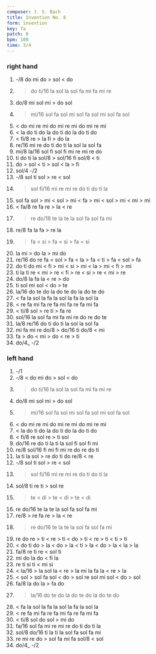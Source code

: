 ```yaml
---
composer: J. S. Bach
title: Invention No. 8
form: invention
key: fa
patch: 0
bpm: 100
time: 3/4
---
```


### right hand

1. -/8 do mi do > sol < do
2. > do ti/16 la sol la sol fa mi fa mi re
3. do/8 mi sol mi > do sol
4. > mi/16 sol fa sol mi sol fa sol mi sol fa sol
5. < do mi re mi do mi re mi do mi re mi
6. < la do ti do la do ti do la do ti do
7. < fi/8 re > la fi > do la
8. re/16 mi re do ti do ti la sol la sol fa
9. mi/8 la/16 sol fi sol fi mi re mi re do
10. ti do ti la sol/8 > sol/16 fi sol/8 < ti
11. do > sol < ti > sol < la > fi
12. sol/4 -/2
13. -/8 sol ti sol > re < sol
14. > sol fi/16 mi re mi re do ti do ti la
15. sol fa sol > mi < sol > mi < fa > mi < sol > mi < mi > mi
16. < fa/8 re fa re > la < re
17. > re do/16 te la te la sol fa sol fa mi
18. re/8 fa la fa > re la
19. > fa < si > fa < si > fa < si
20. la mi > do la > mi do
21. re/16 do re fa < sol > fa < la > fa < ti > fa < sol > fa
22. do ti do mi < fi > mi < si > mi < la > mi < fi > mi
23. ti la ti re < mi > re < fi > re < si > re < mi > re
24. do/8 la fa la < re > do
25. ti sol mi sol < do > te
26. la/16 do te do la do te do la do te do
27. < fa la sol la fa la sol la fa la sol la
28. < re fa mi fa re fa mi fa re fa mi fa
29. < ti/8 sol > re ti > fa re
30. sol/16 la sol fa mi fa mi re do re do te
31. la/8 re/16 do ti do ti la sol la sol fa
32. mi fa mi re do/8 > do/16 ti do/8 < mi
33. fa > do < mi > do < re > ti
34. do/4_ -/2

### left hand

1. -/1
2. -/8 < do mi do > sol < do
3. > do ti/16 la sol la sol fa mi fa mi re
4. do/8 mi sol mi > do sol
5. > mi/16 sol fa sol mi sol fa sol mi sol fa sol
6. < do mi re mi do mi re mi do mi re mi
7. < la do ti do la do ti do la do ti do
8. < fi/8 re sol re > ti sol
9. do/16 re do ti la ti la sol fi sol fi mi
10. re/8 sol/16 fi mi fi mi re do re do ti
11. la ti la sol > re do ti do re/8 < re
12. -/8 sol ti sol > re < sol
13. > sol fi/16 mi re mi re do ti do ti la
14. sol/8 ti re ti > sol re
15. > te < di > te < di > te < di
16. re do/16 te la te la sol fa sol fa mi
17. re/8 > re fa re > la < re
18. > re do/16 te la te la sol fa sol fa mi
19. re do re > ti < re > ti < do > ti < re > ti < ti > ti
20. < do ti do > la < do > la < ti > la < do > la < la > la
21. fa/8 re ti re < sol ti
22. mi do la do < fi la
23. re ti si ti < mi si
24. < la/16 > la sol la < re > la mi la fa la < re > la
25. < sol > sol fa sol < do > sol re sol mi sol < do > sol
26. fa/8 la do la > fa do
27. > la/16 do te do la do te do la do te do
28. < fa la sol la fa la sol la fa la sol la
29. < re fa mi fa re fa mi fa re fa mi fa
30. < ti/8 sol do sol > mi do
31. fa/16 sol fa mi re mi re do ti do ti la
32. sol/8 do/16 ti la ti la sol fa sol fa mi
33. re mi re do > sol fa mi fa sol/8 < sol
34. do/4_ -/2
